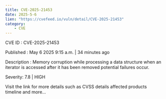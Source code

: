 ```yaml
---
title: CVE-2025-21453
date: 2025-5-6
lien: "https://cvefeed.io/vuln/detail/CVE-2025-21453"
category:
    - CVE
---
```


CVE ID : CVE-2025-21453

Published :  May 6
2025
9:15 a.m. | 34 minutes ago

Description : Memory corruption while processing a data structure
when an iterator is accessed after it has been removed
potential failures occur.

Severity: 7.8 | HIGH

Visit the link for more details
such as CVSS details
affected products
timeline
and more...
